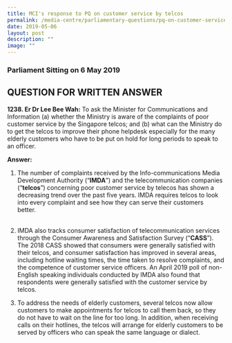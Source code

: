 ```yaml
---
title: MCI's response to PQ on customer service by telcos
permalink: /media-centre/parliamentary-questions/pq-on-customer-service-by-telcos/
date: 2019-05-06
layout: post
description: ""
image: ""
---
```

### Parliament Sitting on 6 May 2019

QUESTION FOR WRITTEN ANSWER
---------------------------

**1238\. Er Dr Lee Bee Wah:** To ask the Minister for Communications and Information (a) whether the Ministry is aware of the complaints of poor customer service by the Singapore telcos; and (b) what can the Ministry do to get the telcos to improve their phone helpdesk especially for the many elderly customers who have to be put on hold for long periods to speak to an officer.  

  
**Answer:**  
  
1. The number of complaints received by the Info-communications Media Development Authority (“**IMDA**”) and the telecommunication companies (“**telcos**”) concerning poor customer service by telecos has shown a decreasing trend over the past five years. IMDA requires telcos to look into every complaint and see how they can serve their customers better.   
   
2. IMDA also tracks consumer satisfaction of telecommunication services through the Consumer Awareness and Satisfaction Survey (“**CASS**”). The 2018 CASS showed that consumers were generally satisfied with their telcos, and consumer satisfaction has improved in several areas, including hotline waiting times, the time taken to resolve complaints, and the competence of customer service officers. An April 2019 poll of non-English speaking individuals conducted by IMDA also found that respondents were generally satisfied with the customer service by telcos.   
  
3. To address the needs of elderly customers, several telcos now allow customers to make appointments for telcos to call them back, so they do not have to wait on the line for too long. In addition, when receiving calls on their hotlines, the telcos will arrange for elderly customers to be served by officers who can speak the same language or dialect.